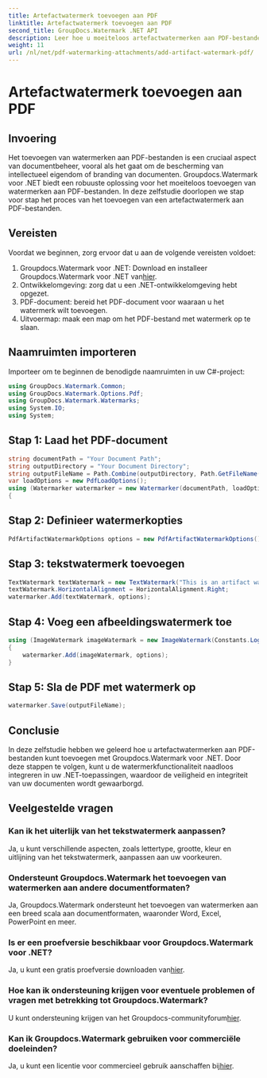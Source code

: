 ```yaml
---
title: Artefactwatermerk toevoegen aan PDF
linktitle: Artefactwatermerk toevoegen aan PDF
second_title: GroupDocs.Watermark .NET API
description: Leer hoe u moeiteloos artefactwatermerken aan PDF-bestanden kunt toevoegen met Groupdocs.Watermark voor .NET. Bescherm uw documenten met gemak.
weight: 11
url: /nl/net/pdf-watermarking-attachments/add-artifact-watermark-pdf/
---
```


# Artefactwatermerk toevoegen aan PDF

## Invoering
Het toevoegen van watermerken aan PDF-bestanden is een cruciaal aspect van documentbeheer, vooral als het gaat om de bescherming van intellectueel eigendom of branding van documenten. Groupdocs.Watermark voor .NET biedt een robuuste oplossing voor het moeiteloos toevoegen van watermerken aan PDF-bestanden. In deze zelfstudie doorlopen we stap voor stap het proces van het toevoegen van een artefactwatermerk aan PDF-bestanden.
## Vereisten
Voordat we beginnen, zorg ervoor dat u aan de volgende vereisten voldoet:
1.  Groupdocs.Watermark voor .NET: Download en installeer Groupdocs.Watermark voor .NET van[hier](https://releases.groupdocs.com/Watermark/net/).
2. Ontwikkelomgeving: zorg dat u een .NET-ontwikkelomgeving hebt opgezet.
3. PDF-document: bereid het PDF-document voor waaraan u het watermerk wilt toevoegen.
4. Uitvoermap: maak een map om het PDF-bestand met watermerk op te slaan.

## Naamruimten importeren
Importeer om te beginnen de benodigde naamruimten in uw C#-project:
```csharp
using GroupDocs.Watermark.Common;
using GroupDocs.Watermark.Options.Pdf;
using GroupDocs.Watermark.Watermarks;
using System.IO;
using System;
```
## Stap 1: Laad het PDF-document
```csharp
string documentPath = "Your Document Path";
string outputDirectory = "Your Document Directory";
string outputFileName = Path.Combine(outputDirectory, Path.GetFileName(documentPath));
var loadOptions = new PdfLoadOptions();
using (Watermarker watermarker = new Watermarker(documentPath, loadOptions))
{
```
## Stap 2: Definieer watermerkopties
```csharp
PdfArtifactWatermarkOptions options = new PdfArtifactWatermarkOptions();
```
## Stap 3: tekstwatermerk toevoegen
```csharp
TextWatermark textWatermark = new TextWatermark("This is an artifact watermark", new Font("Arial", 8));
textWatermark.HorizontalAlignment = HorizontalAlignment.Right;
watermarker.Add(textWatermark, options);
```
## Stap 4: Voeg een afbeeldingswatermerk toe
```csharp
using (ImageWatermark imageWatermark = new ImageWatermark(Constants.LogoBmp))
{
    watermarker.Add(imageWatermark, options);
}
```
## Stap 5: Sla de PDF met watermerk op
```csharp
watermarker.Save(outputFileName);
```

## Conclusie
In deze zelfstudie hebben we geleerd hoe u artefactwatermerken aan PDF-bestanden kunt toevoegen met Groupdocs.Watermark voor .NET. Door deze stappen te volgen, kunt u de watermerkfunctionaliteit naadloos integreren in uw .NET-toepassingen, waardoor de veiligheid en integriteit van uw documenten wordt gewaarborgd.
## Veelgestelde vragen
### Kan ik het uiterlijk van het tekstwatermerk aanpassen?
Ja, u kunt verschillende aspecten, zoals lettertype, grootte, kleur en uitlijning van het tekstwatermerk, aanpassen aan uw voorkeuren.
### Ondersteunt Groupdocs.Watermark het toevoegen van watermerken aan andere documentformaten?
Ja, Groupdocs.Watermark ondersteunt het toevoegen van watermerken aan een breed scala aan documentformaten, waaronder Word, Excel, PowerPoint en meer.
### Is er een proefversie beschikbaar voor Groupdocs.Watermark voor .NET?
 Ja, u kunt een gratis proefversie downloaden van[hier](https://releases.groupdocs.com/).
### Hoe kan ik ondersteuning krijgen voor eventuele problemen of vragen met betrekking tot Groupdocs.Watermark?
 U kunt ondersteuning krijgen van het Groupdocs-communityforum[hier](https://forum.groupdocs.com/c/watermark/19).
### Kan ik Groupdocs.Watermark gebruiken voor commerciële doeleinden?
Ja, u kunt een licentie voor commercieel gebruik aanschaffen bij[hier](https://purchase.groupdocs.com/buy).